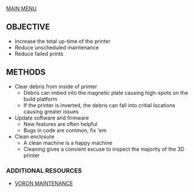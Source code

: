[MAIN MENU](/README.md)

## OBJECTIVE
 - Increase the total up-time of the printer
 - Reduce unscheduled maintenance
 - Reduce failed prints

## METHODS
- Clear debris from inside of printer
  - Debris can imbed into the magnetic plate causing high-spots on the build platform
  - If the printer is inverted, the debris can fall into critial locations causing greater issues
- Update software and firmware
  - New features are often helpful
  - Bugs in code are common, fix 'em
- Clean enclosure
  - A clean machine is a happy machine
  - Cleaning gives a convient excuse to inspect the majority of the 3D printer

### ADDITIONAL RESOURCES
- [VORON MAINTENANCE](https://docs.vorondesign.com/maintenance.html)
